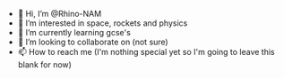 - 👋 Hi, I’m @Rhino-NAM
- 👀 I’m interested in space, rockets and physics
- 🌱 I’m currently learning gcse's
- 💞️ I’m looking to collaborate on (not sure)
- 📫 How to reach me (I'm nothing special yet so I'm going to leave this blank for now)

<!---
Rhino-NAM/Rhino-NAM is a ✨ special ✨ repository because its `README.md` (this file) appears on your GitHub profile.
You can click the Preview link to take a look at your changes.
--->
